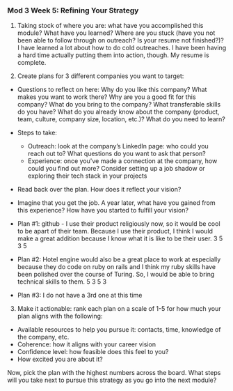### Mod 3 Week 5: Refining Your Strategy  <a name="week-5"></a>

1. Taking stock of where you are: what have you accomplished this module? What have you learned? Where are you stuck (have you not been able to follow through on outreach? Is your resume not finished?)? I have learned a lot about how to do cold outreaches. I have been having a hard time actually putting them into action, though. My resume is complete.

2. Create plans for 3 different companies you want to target:
* Questions to reflect on here: Why do you like this company? What makes you want to work there? Why are you a good fit for this company? What do you bring to the company? What transferable skills do you have? What do you already know about the company (product, team, culture, company size, location, etc.)? What do you need to learn?
* Steps to take:
  * Outreach: look at the company’s LinkedIn page: who could you reach out to? What questions do you want to ask that person?
  * Experience: once you've made a connection at the company, how could you find out more? Consider setting up a job shadow or exploring their tech stack in your projects
* Read back over the plan. How does it reflect your vision?
* Imagine that you get the job. A year later, what have you gained from this experience? How have you started to fulfill your vision?

* Plan #1: github - I use their product religiously now, so it would be cool to be apart of their team. Because I use their product, I think I would make a great addition because I know what it is like to be their user. 3 5 3 5

* Plan #2: Hotel engine would also be a great place to work at  especially because they do code on ruby on rails and I think my ruby skills have been polished over the course of Turing. So, I would be able to bring technical skills to them. 5 3 5 3

* Plan #3: I do not have a 3rd one at this time

3. Make it actionable: rank each plan on a scale of 1-5 for how much your plan aligns with the following:
* Available resources to help you pursue it: contacts, time, knowledge of the company, etc.
* Coherence: how it aligns with your career vision
* Confidence level: how feasible does this feel to you?
* How excited you are about it?

Now, pick the plan with the highest numbers across the board. What steps will you take next to pursue this strategy as you go into the next module?
